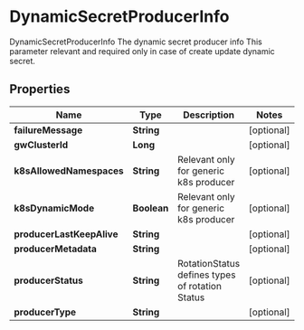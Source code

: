 

# DynamicSecretProducerInfo

DynamicSecretProducerInfo The dynamic secret producer info This parameter relevant and required only in case of create update dynamic secret.
## Properties

Name | Type | Description | Notes
------------ | ------------- | ------------- | -------------
**failureMessage** | **String** |  |  [optional]
**gwClusterId** | **Long** |  |  [optional]
**k8sAllowedNamespaces** | **String** | Relevant only for generic k8s producer |  [optional]
**k8sDynamicMode** | **Boolean** | Relevant only for generic k8s producer |  [optional]
**producerLastKeepAlive** | **String** |  |  [optional]
**producerMetadata** | **String** |  |  [optional]
**producerStatus** | **String** | RotationStatus defines types of rotation Status |  [optional]
**producerType** | **String** |  |  [optional]



